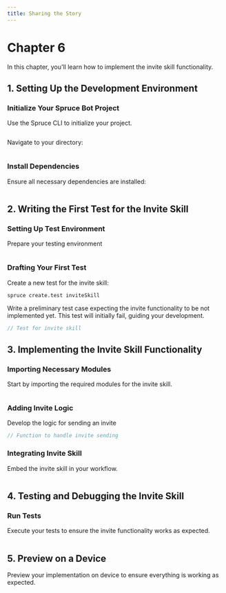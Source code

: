 ```yaml
---
title: Sharing the Story
---
```


# Chapter 6
In this chapter, you'll learn how to implement the invite skill functionality.

## 1. Setting Up the Development Environment
### Initialize Your Spruce Bot Project
Use the Spruce CLI to initialize your project.

```shell

```

Navigate to your directory:

```shell

```

### Install Dependencies
Ensure all necessary dependencies are installed:

```shell

```

## 2. Writing the First Test for the Invite Skill
### Setting Up Test Environment
Prepare your testing environment

```shell

```

### Drafting Your First Test
Create a new test for the invite skill:

```shell
spruce create.test inviteSkill
```

Write a preliminary test case expecting the invite functionality to be not implemented yet. This test will initially fail, guiding your development.

```typescript
// Test for invite skill
```

## 3. Implementing the Invite Skill Functionality
### Importing Necessary Modules
Start by importing the required modules for the invite skill.

```javascript

```

### Adding Invite Logic
Develop the logic for sending an invite 

```javascript
// Function to handle invite sending
```

### Integrating Invite Skill
Embed the invite skill in your workflow.

```javascript

```

## 4. Testing and Debugging the Invite Skill
### Run Tests
Execute your tests to ensure the invite functionality works as expected.

```shell

```

## 5. Preview on a Device
Preview your implementation on device to ensure everything is working as expected.